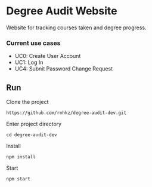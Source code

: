 # Degree Audit Website
Website for tracking courses taken and degree progress.

### Current use cases
- UC0: Create User Account
- UC1: Log In
- UC4: Subnit Password Change Request

## Run

Clone the project
```
https://github.com/rnhkz/degree-audit-dev.git
```

Enter project directory
```
cd degree-audit-dev
```

Install
```
npm install
```

Start
```
npm start
```